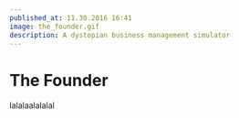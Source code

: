 ```yaml
---
published_at: 11.30.2016 16:41
image: the_founder.gif
description: A dystopian business management simulator
---
```


# The Founder

lalalaalalalal
